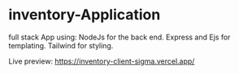 # inventory-Application
full stack App using:
NodeJs for the back end.
Express and Ejs for templating.
Tailwind for styling.

Live preview: https://inventory-client-sigma.vercel.app/